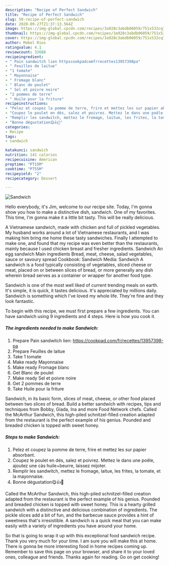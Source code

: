 ```yaml
---
description: "Recipe of Perfect Sandwich"
title: "Recipe of Perfect Sandwich"
slug: 50-recipe-of-perfect-sandwich
date: 2020-09-27T21:37:13.564Z
image: https://img-global.cpcdn.com/recipes/3a928c3abdb06059/751x532cq70/sandwich-photo-principale-de-la-recette.jpg
thumbnail: https://img-global.cpcdn.com/recipes/3a928c3abdb06059/751x532cq70/sandwich-photo-principale-de-la-recette.jpg
cover: https://img-global.cpcdn.com/recipes/3a928c3abdb06059/751x532cq70/sandwich-photo-principale-de-la-recette.jpg
author: Mabel Rios
ratingvalue: 4.1
reviewcount: 32688
recipeingredient:
- " Pain sandwitch lien httpscookpadcomfrrecettes13957398pa"
- " Feuilles de laitue"
- "1 tomate"
- " Mayonnaise"
- " Fromage blanc"
- " Blanc de poulet"
- " Sel et poivre noire"
- "2 pommes de terre"
- " Huile pour la friture"
recipeinstructions:
- "Pelez et coupez la pomme de terre, frire et mettez les sur papier absorbant."
- "Coupez le poulet en dés, salez et poivrez. Mettez le dans une poêle, ajoutez une càs huile+beurre, laissez mijoter."
- "Remplir les sandwitch, mettez le fromage, laitue, les frites, la tomate, et la mayonnaise."
- "Bonne dégustation😋👍💖"
categories:
- Recipe
tags:
- sandwich

katakunci: sandwich 
nutrition: 141 calories
recipecuisine: American
preptime: "PT15M"
cooktime: "PT55M"
recipeyield: "2"
recipecategory: Dessert

---
```



![Sandwich](https://img-global.cpcdn.com/recipes/3a928c3abdb06059/751x532cq70/sandwich-photo-principale-de-la-recette.jpg)

Hello everybody, it's Jim, welcome to our recipe site. Today, I'm gonna show you how to make a distinctive dish, sandwich. One of my favorites. This time, I'm gonna make it a little bit tasty. This will be really delicious.

A Vietnamese sandwich, made with chicken and full of pickled vegetables. My husband works around a lot of Vietnamese restaurants, and I was making him bring me home these tasty sandwiches. Finally I attempted to make one, and found that my recipe was even better than the restaurants, mainly because I used chicken breast and fresher ingredients. Sandwich An egg sandwich Main ingredients Bread, meat, cheese, salad vegetables, sauce or savoury spread Cookbook: Sandwich Media: Sandwich A sandwich is a food typically consisting of vegetables, sliced cheese or meat, placed on or between slices of bread, or more generally any dish wherein bread serves as a container or wrapper for another food type.

Sandwich is one of the most well liked of current trending meals on earth. It's simple, it is quick, it tastes delicious. It's appreciated by millions daily. Sandwich is something which I've loved my whole life. They're fine and they look fantastic.


To begin with this recipe, we must first prepare a few ingredients. You can have sandwich using 9 ingredients and 4 steps. Here is how you cook it.

<!--inarticleads1-->

##### The ingredients needed to make Sandwich:

1. Prepare  Pain sandwitch lien: https://cookpad.com/fr/recettes/13957398-pa
1. Prepare  Feuilles de laitue
1. Take 1 tomate
1. Make ready  Mayonnaise
1. Make ready  Fromage blanc
1. Get  Blanc de poulet
1. Make ready  Sel et poivre noire
1. Get 2 pommes de terre
1. Take  Huile pour la friture


Sandwich, in its basic form, slices of meat, cheese, or other food placed between two slices of bread. Build a better sandwich with recipes, tips and techniques from Bobby, Giada, Ina and more Food Network chefs. Called the McArthur Sandwich, this high-piled schnitzel-filled creation adapted from the restaurant is the perfect example of his genius. Pounded and breaded chicken is topped with sweet honey. 

<!--inarticleads2-->

##### Steps to make Sandwich:

1. Pelez et coupez la pomme de terre, frire et mettez les sur papier absorbant.
1. Coupez le poulet en dés, salez et poivrez. Mettez le dans une poêle, ajoutez une càs huile+beurre, laissez mijoter.
1. Remplir les sandwitch, mettez le fromage, laitue, les frites, la tomate, et la mayonnaise.
1. Bonne dégustation😋👍💖


Called the McArthur Sandwich, this high-piled schnitzel-filled creation adapted from the restaurant is the perfect example of his genius. Pounded and breaded chicken is topped with sweet honey. This is a hearty grilled sandwich with a distinctive and delicious combination of ingredients. The pickle slices add a bit of fun, and the barbecue sauce provides a hint of sweetness that&#39;s irresistible. A sandwich is a quick meal that you can make easily with a variety of ingredients you have around your home. 

So that is going to wrap it up with this exceptional food sandwich recipe. Thank you very much for your time. I am sure you will make this at home. There is gonna be more interesting food in home recipes coming up. Remember to save this page on your browser, and share it to your loved ones, colleague and friends. Thanks again for reading. Go on get cooking!
